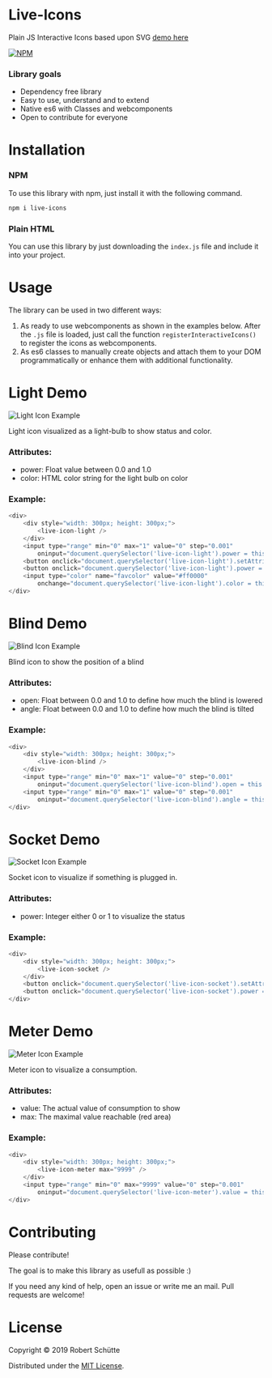 # Live-Icons
Plain JS Interactive Icons based upon SVG [demo here](https://roba1993.github.io/Live-Icons/)

[![NPM](https://nodei.co/npm/live-icons.png)](https://nodei.co/npm/live-icons/)

### Library goals
* Dependency free library
* Easy to use, understand and to extend
* Native es6 with Classes and webcomponents
* Open to contribute for everyone

# Installation
### NPM
To use this library with npm, just install it with the following command.
```bash
npm i live-icons
```

### Plain HTML
You can use this library by just downloading the `index.js` file and include it into your project.

# Usage
The library can be used in two different ways:
1. As ready to use webcomponents as shown in the examples below. 
    After the `.js` file is loaded, just call the function `registerInteractiveIcons()` to register the icons as webcomponents.
1. As es6 classes to manually create objects and attach them to your DOM programmatically or enhance them with additional functionality.

# Light Demo
![Light Icon Example](https://raw.githubusercontent.com/Roba1993/Live-Icons/master/img/light.gif)

Light icon visualized as a light-bulb to show status and color.
 
### Attributes:
* power: Float value between 0.0 and 1.0
* color: HTML color string for the light bulb on color

### Example:
```javascript
<div>
    <div style="width: 300px; height: 300px;">
        <live-icon-light />
    </div>
    <input type="range" min="0" max="1" value="0" step="0.001"
        oninput="document.querySelector('live-icon-light').power = this.value">
    <button onclick="document.querySelector('live-icon-light').setAttribute('power', 1)">On</button>
    <button onclick="document.querySelector('live-icon-light').power = 0">Off</button>
    <input type="color" name="favcolor" value="#ff0000"
        onchange="document.querySelector('live-icon-light').color = this.value; console.log(this.value);">
</div>
```

# Blind Demo
![Blind Icon Example](https://raw.githubusercontent.com/Roba1993/Live-Icons/master/img/blind.gif)

Blind icon to show the position of a blind

### Attributes:
* open: Float between 0.0 and 1.0 to define how much the blind is lowered
* angle: Float between 0.0 and 1.0 to define how much the blind is tilted

### Example:
```javascript
<div>
    <div style="width: 300px; height: 300px;">
        <live-icon-blind />
    </div>
    <input type="range" min="0" max="1" value="0" step="0.001"
        oninput="document.querySelector('live-icon-blind').open = this.value">
    <input type="range" min="0" max="1" value="0" step="0.001"
        oninput="document.querySelector('live-icon-blind').angle = this.value">
</div>
```

# Socket Demo
![Socket Icon Example](https://raw.githubusercontent.com/Roba1993/Live-Icons/master/img/socket.gif)

Socket icon to visualize if something is plugged in.

### Attributes:
* power: Integer either 0 or 1 to visualize the status

### Example:
```javascript
<div>
    <div style="width: 300px; height: 300px;">
        <live-icon-socket />
    </div>
    <button onclick="document.querySelector('live-icon-socket').setAttribute('power', 1)">On</button>
    <button onclick="document.querySelector('live-icon-socket').power = 0">Off</button>
</div>
```

# Meter Demo
![Meter Icon Example](https://raw.githubusercontent.com/Roba1993/Live-Icons/master/img/meter.gif)

Meter icon to visualize a consumption.

### Attributes:
* value: The actual value of consumption to show
* max: The maximal value reachable (red area)

### Example:
```javascript
<div>
    <div style="width: 300px; height: 300px;">
        <live-icon-meter max="9999" />
    </div>
    <input type="range" min="0" max="9999" value="0" step="0.001"
        oninput="document.querySelector('live-icon-meter').value = this.value">
</div>
```

# Contributing
Please contribute! 

The goal is to make this library as usefull as possible :)

If you need any kind of help, open an issue or write me an mail.
Pull requests are welcome!

# License
Copyright © 2019 Robert Schütte

Distributed under the [MIT License](LICENSE).
